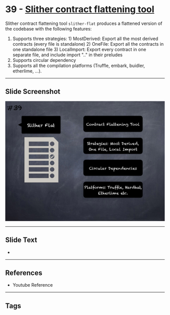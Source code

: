 
# 39 - [Slither contract flattening tool](./Slither%20contract%20flattening%20tool.md)

Slither contract flattening tool `slither-flat` produces a flattened version of the codebase with the following features:


1.  Supports three strategies: 1) MostDerived: Export all the most derived contracts (every file is standalone) 2) OneFile: Export all the contracts in one standalone file 3) LocalImport: Export every contract in one separate file, and include import ".." in their preludes
2.  Supports circular dependency
3.  Supports all the compilation platforms (Truffle, embark, buidler, etherlime, ...).


___
## Slide Screenshot
![039.png](../../images/6.%20Audit%20Techniques%20and%20Tools%20101/039.png)
___
## Slide Text
- 
___
## References
- Youtube Reference
___
## Tags
